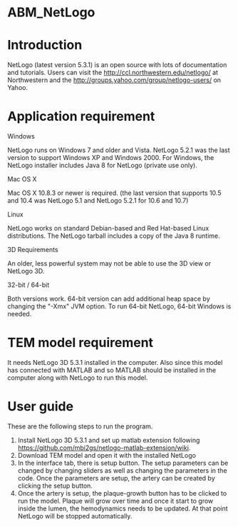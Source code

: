 # ABM_NetLogo
# Introduction
NetLogo (latest version 5.3.1) is an open source with lots of documentation and tutorials.
Users can visit the http://ccl.northwestern.edu/netlogo/ at Northwestern and the http://groups.yahoo.com/group/netlogo-users/ on Yahoo.

# Application requirement
Windows

NetLogo runs on Windows 7 and older and Vista. NetLogo 5.2.1 was the last version to support Windows XP and Windows 2000.
For Windows, the NetLogo installer includes Java 8 for NetLogo (private use only). 

Mac OS X

Mac OS X 10.8.3 or newer is required. (the last version that supports 10.5 and 10.4 was NetLogo 5.1 and NetLogo 5.2.1 for 10.6 and 10.7)

Linux

NetLogo works on standard Debian-based and Red Hat-based Linux distributions. The NetLogo tarball includes a copy of the Java 8 runtime.

3D Requirements

An older, less powerful system may not be able to use the 3D view or NetLogo 3D. 

32-bit / 64-bit

Both versions work.  64-bit version can add additional heap space by changing the "-Xmx" JVM option. To run 64-bit NetLogo, 64-bit Windows is needed. 

# TEM model requirement
It needs NetLogo 3D 5.3.1 installed in the computer. Also since this model has connected with MATLAB and so MATLAB should be installed in the computer along with NetLogo to run this model.

# User guide
These are the following steps to run the program.

1. Install NetLogo 3D 5.3.1 and set up matlab extension following https://github.com/mbi2gs/netlogo-matlab-extension/wiki.
2. Download TEM model and open it with the installed NetLogo
3. In the interface tab, there is setup button. The setup parameters can be changed by changing sliders as well as changing the parameters in the code. Once the parameters are setup, the artery can be created by clicking the setup button.
4. Once the artery is setup, the plaque-growth button has to be clicked to run the model. Plaque will grow over time and once it start to grow inside the lumen, the hemodynamics needs to be updated. At that point NetLogo will be stopped automatically.

